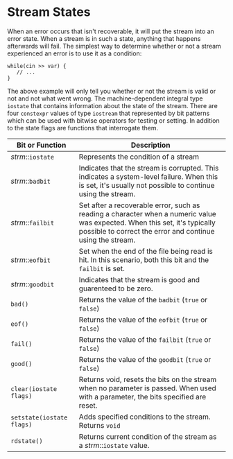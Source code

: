 # Stream States
When an error occurs that isn't recoverable, it will put the stream into an error state. When a stream is in such a 
state, anything that happens afterwards will fail. The simplest way to determine whether or not a stream experienced an
error is to use it as a condition:
 ```
while(cin >> var) {
    // ...
}
``` 
The above example will only tell you whether or not the stream is valid or not and not what went wrong. The 
machine-dependent integral type `iostate` that contains information about the state of the stream. There are four `constexpr` values of type `iostream` that represented by bit patterns which can be used with bitwise operators for testing or setting. In addition to the state flags are functions that interrogate them.

|Bit or Function | Description |
|---|---|
|*strm*::`iostate`|Represents the condition of a stream|
|*strm*::`badbit`|Indicates that the stream is corrupted. This indicates a system-level failure. When this is set, it's usually not possible to continue using the stream.|
|*strm*::`failbit`|Set after a recoverable error, such as reading a character when a numeric value was expected. When this set, it's typically possible to correct the error and continue using the stream.|
|*strm*::`eofbit`|Set when the end of the file being read is hit. In this scenario, both this bit and the `failbit` is set.|  
|*strm*::`goodbit`|Indicates that the stream is good and guarenteed to be zero.|
|`bad()`|Returns the value of the `badbit` (`true` or `false`)|
|`eof()`|Returns the value of the `eofbit` (`true` or `false`)|
|`fail()`|Returns the value of the `failbit` (`true` or `false`)|
|`good()`|Returns the value of the `goodbit` (`true` or `false`)|
|`clear(iostate flags)`|Returns void, resets the bits on the stream when no parameter is passed. When used with a parameter, the bits specified are reset.|
|`setstate(iostate flags)`|Adds specified conditions to the stream. Returns `void`|
|`rdstate()`|Returns current condition of the stream as a *strm*::`iostate` value.|

